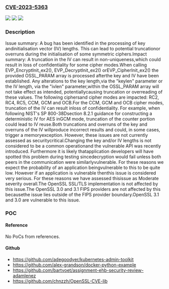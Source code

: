 ### [CVE-2023-5363](https://cve.mitre.org/cgi-bin/cvename.cgi?name=CVE-2023-5363)
![](https://img.shields.io/static/v1?label=Product&message=OpenSSL&color=blue)
![](https://img.shields.io/static/v1?label=Version&message=3.0.0%3C%203.0.12%20&color=brighgreen)
![](https://img.shields.io/static/v1?label=Vulnerability&message=API%20issues&color=brighgreen)

### Description

Issue summary: A bug has been identified in the processing of key andinitialisation vector (IV) lengths.  This can lead to potential truncationor overruns during the initialisation of some symmetric ciphers.Impact summary: A truncation in the IV can result in non-uniqueness,which could result in loss of confidentiality for some cipher modes.When calling EVP_EncryptInit_ex2(), EVP_DecryptInit_ex2() orEVP_CipherInit_ex2() the provided OSSL_PARAM array is processed afterthe key and IV have been established.  Any alterations to the key length,via the "keylen" parameter or the IV length, via the "ivlen" parameter,within the OSSL_PARAM array will not take effect as intended, potentiallycausing truncation or overreading of these values.  The following ciphersand cipher modes are impacted: RC2, RC4, RC5, CCM, GCM and OCB.For the CCM, GCM and OCB cipher modes, truncation of the IV can result inloss of confidentiality.  For example, when following NIST's SP 800-38Dsection 8.2.1 guidance for constructing a deterministic IV for AES inGCM mode, truncation of the counter portion could lead to IV reuse.Both truncations and overruns of the key and overruns of the IV willproduce incorrect results and could, in some cases, trigger a memoryexception.  However, these issues are not currently assessed as securitycritical.Changing the key and/or IV lengths is not considered to be a common operationand the vulnerable API was recently introduced. Furthermore it is likely thatapplication developers will have spotted this problem during testing sincedecryption would fail unless both peers in the communication were similarlyvulnerable. For these reasons we expect the probability of an application beingvulnerable to this to be quite low. However if an application is vulnerable thenthis issue is considered very serious. For these reasons we have assessed thisissue as Moderate severity overall.The OpenSSL SSL/TLS implementation is not affected by this issue.The OpenSSL 3.0 and 3.1 FIPS providers are not affected by this becausethe issue lies outside of the FIPS provider boundary.OpenSSL 3.1 and 3.0 are vulnerable to this issue.

### POC

#### Reference
No PoCs from references.

#### Github
- https://github.com/adegoodyer/kubernetes-admin-toolkit
- https://github.com/alex-grandson/docker-python-example
- https://github.com/bartvoet/assignment-ehb-security-review-adamlenez
- https://github.com/chnzzh/OpenSSL-CVE-lib

